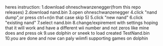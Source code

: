 heres instruction:
1.download ohneschwanzenegger(from this repo releases)
2.download nand.bin
3.open ohneschwanzenegger
4.click "nand dump",or press ctrl+n(in that case skip 5)
5.click "new nand"
6.click "existing nand"
7.select nand.bin
8.change/expirement with settings hoping that it will work and have a different wii number and not zeros like mine does and press ok
9.use dolphin or sneek to load created TestNand.bin
10.you are done and now can paly wiimfi supporting games on dolphin
